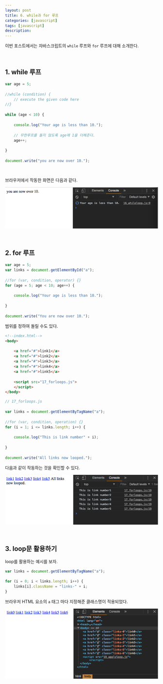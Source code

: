 ```yaml
---
layout: post
title: 6. while과 for 루프
categories: [javascript]
tags: [javascript]
description: 
---
```


이번 포스트에서는 자바스크립트의 `while` 루프와 `for` 루프에 대해 소개한다.

<br>

## 1. while 루프

```js
var age = 5;

//while (condition) {
    // execute the given code here
//}

while (age < 10) {
    
    console.log("Your age is less than 10.");
    
    // 무한루프를 돌지 않도록 age에 1을 더해준다.
    age++;
    
}

document.write("you are now over 10.");
```

<br>

브라우저에서 작동한 화면은 다음과 같다. 

![whileloops](https://github.com/juliahwang/juliahwang.github.io/blob/master/_posts/images/2017-10-18/whileloops.png?raw=true)

<br>

## 2. for 루프 

```js
var age = 5;
var links = document.getElementById("a");

//for (var, condition, operator) {}
for (age = 5; age < 10; age++) {
    
    console.log("Your age is less than 10.");
    
}
    
document.write("You are now over 10.");
```

범위를 정하여 돌릴 수도 있다.

```html
<!--index.html-->
<body>
   
    <a href="#">link1</a>
    <a href="#">link2</a>
    <a href="#">link3</a>
    <a href="#">link4</a>
    <a href="#">link5</a>
    
    <script src="17_forloops.js">
    </script>
</body>
```

```js
// 17_forloops.js

var links = document.getElementByTagName("a");

//for (var, condition, operation) {}
for (i = 1; i <= links.length; i++) {
    
    console.log("This is link number" + i);
    
}
    
document.write("All links now looped.");
```

다음과 같이 작동하는 것을 확인할 수 있다. 

![forloops](https://github.com/juliahwang/juliahwang.github.io/blob/master/_posts/images/2017-10-18/forloops.png?raw=true)

<br>

## 3. loop문 활용하기

loop를 활용하는 예시를 보자. 

```js
var links = document.getElementByTagName("a");

for (i = 0; i < links.length; i++) {
    links[i].className = "links-" + i;
}
```

브라우저 HTML 요소의 `a` 태그 마다 지정해준 클래스명이 적용되었다. 

![applyloop](https://github.com/juliahwang/juliahwang.github.io/blob/master/_posts/images/2017-10-18/applyloop.png?raw=true)
